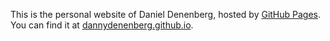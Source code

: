 This is the personal website of Daniel Denenberg, hosted by [GitHub Pages](http://pages.github.com). You can find it at [dannydenenberg.github.io](dannydenenberg.github.io).
